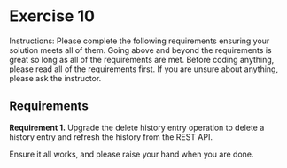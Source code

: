 # Exercise 10

Instructions: Please complete the following requirements ensuring your solution meets all of them. Going above and beyond the requirements is great so long as all of the requirements are met. Before coding anything, please read all of the requirements first. If you are unsure about anything, please ask the instructor.

## Requirements

**Requirement 1.** Upgrade the delete history entry operation to delete a history entry and refresh the history from the REST API.

Ensure it all works, and please raise your hand when you are done.